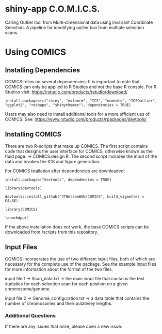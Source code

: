 # shiny-app C.O.M.I.C.S.
Calling Outlier loci from Multi-dimensional data using Invariant Coordinate Selection.
A pipeline for identifying outlier loci from multiple selection scans.
# Using COMICS
## Installing Dependencies

COMICS relies on several dependencies:
It is important to note that COMICS can only be applied to R Studios and not the base R console. 
For R Studios visit: https://rstudio.com/products/rstudio/download/

`install.packages(c("shiny", "mvtnorm", "ICS", "moments", "ICSOutlier", "ggplot2", "reshape", "shinythemes"), dependencies = TRUE)`

Users may also need to install additional tools for a more efficient ues of COMICS. See:  https://www.rstudio.com/products/rpackages/devtools/

## Installing COMICS

There are two R-scripts that make up COMICS. The first script contains code that designs the user interface for COMICS, otherwise known as the fluid page. -> COMICS.design.R. The second script includes the input of the data and invokes the ICS and figure generation.

For COMICS istallation after dependencies are downloaded:

`install.packages("devtools", dependencies = TRUE)`
 
 `library(devtools)`
 
`devtools::install_github("JTNelsonWSU/COMICS", build_vignettes = FALSE)`
 
 `library(COMICS)`
 
`launchApp()`

If the above installation does not work, the base COMICS scripts can be downloaded from /scripts from this repository.
   
## Input Files

COMICS incorperates the use of two different input files, both of which are necessary for the complete use of the package. See the example input files for more information about the format of the two files.

input file 1 -> Scan_data.txt -> the main inout file that contains the test statistics for each selection scan for each position on a given chromosome/genome.

input file 2 -> Genome_configuration.txt -> a data table that contains the number of chromosomes and their putativley lengths.

### Additional Questions

If there are any issues that arise, please open a new issue.


